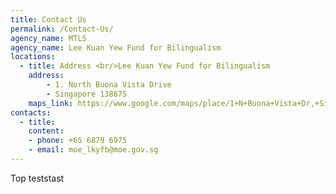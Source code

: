 ```yaml
---
title: Contact Us
permalink: /Contact-Us/
agency_name: MTLS
agency_name: Lee Kuan Yew Fund for Bilingualism
locations:
  - title: Address <br/>Lee Kuan Yew Fund for Bilingualism
    address:
        - 1. North Buona Vista Drive
        - Singapore 138675
    maps_link: https://www.google.com/maps/place/1+N+Buona+Vista+Dr,+Singapore+138675/@1.3054075,103.7887384,17z/data=!3m1!4b1!4m5!3m4!1s0x31da1a43b6c4fc13:0xe0f68e977a69968f!8m2!3d1.3054021!4d103.7909271!5m1!1e1
contacts:
  - title:
    content:
    - phone: +65 6879 6975
    - email: moe_lkyfb@moe.gov.sg
---
```


<div class="btntop"><a href="#top" style="text-decoration:none;">Top teststast</a></div>
